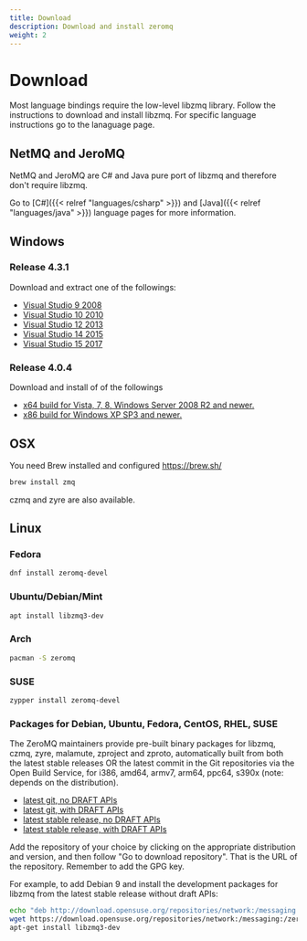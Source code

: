 ```yaml
---
title: Download
description: Download and install zeromq
weight: 2
---
```


# Download

Most language bindings require the low-level libzmq library. Follow the instructions to download and install libzmq.
For specific language instructions go to the lanaguage page.

## NetMQ and JeroMQ

NetMQ and JeroMQ are C# and Java pure port of libzmq and therefore don't require libzmq.

Go to [C#]({{< relref "languages/csharp" >}}) and [Java]({{< relref "languages/java" >}}) language pages for more information.

## Windows

### Release 4.3.1

Download and extract one of the followings:

* [Visual Studio 9 2008](https://dl.bintray.com/zeromq/generic/libzmq-v90-4_3_1.zip)
* [Visual Studio 10 2010](https://dl.bintray.com/zeromq/generic/libzmq-v100-4_3_1.zip)
* [Visual Studio 12 2013](https://dl.bintray.com/zeromq/generic/libzmq-v120-4_3_1.zip)
* [Visual Studio 14 2015](https://dl.bintray.com/zeromq/generic/libzmq-v140-4_3_1.zip)
* [Visual Studio 15 2017](https://dl.bintray.com/zeromq/generic/libzmq-v141-4_3_1.zip)

### Release 4.0.4

Download and install of of the followings

* [x64 build for Vista, 7, 8, Windows Server 2008 R2 and newer.](http://miru.hk/archive/ZeroMQ-4.0.4~miru1.0-x64.exe)
* [x86 build for Windows XP SP3 and newer.](http://miru.hk/archive/ZeroMQ-4.0.4~miru1.0-x86.exe)

## OSX

You need Brew installed and configured https://brew.sh/

```bash
brew install zmq
```

czmq and zyre are also available.

## Linux

### Fedora

```bash
dnf install zeromq-devel
```

### Ubuntu/Debian/Mint

```bash
apt install libzmq3-dev
```

### Arch

```bash
pacman -S zeromq
```

### SUSE

```bash
zypper install zeromq-devel
```

### Packages for Debian, Ubuntu, Fedora, CentOS, RHEL, SUSE

The ZeroMQ maintainers provide pre-built binary packages for libzmq, czmq, zyre, malamute, zproject and zproto, automatically built from both the latest stable releases OR the latest commit in the Git repositories via the Open Build Service, for i386, amd64, armv7, arm64, ppc64, s390x (note: depends on the distribution).

* [latest git, no DRAFT APIs](https://build.opensuse.org/project/show/network:messaging:zeromq:git-stable)
* [latest git, with DRAFT APIs](https://build.opensuse.org/project/show/network:messaging:zeromq:git-draft)
* [latest stable release, no DRAFT APIs](https://build.opensuse.org/project/show/network:messaging:zeromq:release-stable)
* [latest stable release, with DRAFT APIs](https://build.opensuse.org/project/show/network:messaging:zeromq:release-draft)

Add the repository of your choice by clicking on the appropriate distribution and version, and then follow "Go to download repository". That is the URL of the repository. Remember to add the GPG key.

For example, to add Debian 9 and install the development packages for libzmq from the latest stable release without draft APIs:

```bash
echo "deb http://download.opensuse.org/repositories/network:/messaging:/zeromq:/release-stable/Debian_9.0/ ./" >> /etc/apt/sources.list
wget https://download.opensuse.org/repositories/network:/messaging:/zeromq:/release-stable/Debian_9.0/Release.key -O- | sudo apt-key add
apt-get install libzmq3-dev
```